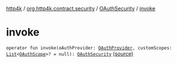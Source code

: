 [http4k](../../index.md) / [org.http4k.contract.security](../index.md) / [OAuthSecurity](index.md) / [invoke](./invoke.md)

# invoke

`operator fun invoke(oAuthProvider: `[`OAuthProvider`](../../org.http4k.security/-o-auth-provider/index.md)`, customScopes: `[`List`](https://kotlinlang.org/api/latest/jvm/stdlib/kotlin.collections/-list/index.html)`<`[`OAuthScope`](../-o-auth-scope/index.md)`>? = null): `[`OAuthSecurity`](index.md) [(source)](https://github.com/http4k/http4k/blob/master/http4k-contract/src/main/kotlin/org/http4k/contract/security/OAuthSecurity.kt#L15)